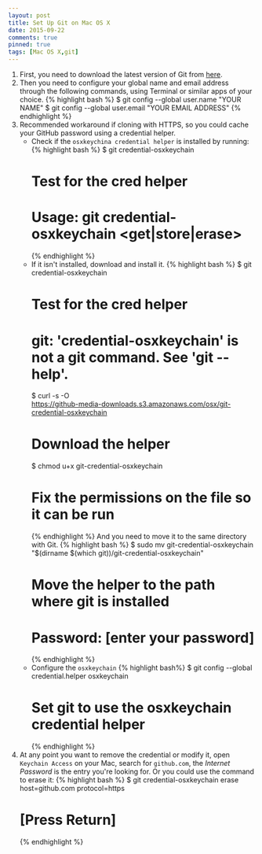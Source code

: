```yaml
---
layout: post
title: Set Up Git on Mac OS X
date: 2015-09-22
comments: true
pinned: true
tags: [Mac OS X,git]
---
```


1. First, you need to download the latest version of Git from [here](http://git-scm.com/downloads).
2. Then you need to configure your global name and email address through the following commands, using Terminal or similar apps of your choice.
    {% highlight bash %} 
    $ git config --global user.name "YOUR NAME"
    $ git config --global user.email "YOUR EMAIL ADDRESS"
    {% endhighlight %}
3. Recommended workaround if cloning with HTTPS, so you could cache your GitHub password using a credential helper.
    * Check if the ```osxkeychina credential helper``` is installed by running:
        {% highlight bash %} 
        $ git credential-osxkeychain
        # Test for the cred helper
        # Usage: git credential-osxkeychain <get|store|erase>
        {% endhighlight %}
    * If it isn't installed, download and install it. 
        {% highlight bash %} 
        $ git credential-osxkeychain
        # Test for the cred helper
        # git: 'credential-osxkeychain' is not a git command. See 'git --help'.
        $ curl -s -O \
        https://github-media-downloads.s3.amazonaws.com/osx/git-credential-osxkeychain
        # Download the helper
        $ chmod u+x git-credential-osxkeychain
        # Fix the permissions on the file so it can be run
        {% endhighlight %}
    And you need to move it to the same directory with Git.
        {% highlight bash %} 
        $ sudo mv git-credential-osxkeychain \
        "$(dirname $(which git))/git-credential-osxkeychain"
        # Move the helper to the path where git is installed
        # Password: [enter your password]
        {% endhighlight %}
    * Configure the ```osxkeychain```
        {% highlight bash%} 
        $ git config --global credential.helper osxkeychain
        # Set git to use the osxkeychain credential helper
        {% endhighlight %}
4. At any point you want to remove the credential or modify it, open ```Keychain Access``` on your Mac, search for ```github.com```, the *Internet Password* is the entry you're looking for. Or you could use the command to erase it:
    {% highlight bash %} 
    $ git credential-osxkeychain erase
    host=github.com
    protocol=https
    # [Press Return]
    {% endhighlight %}
